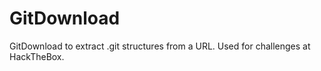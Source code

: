 # GitDownload
GitDownload to extract .git structures from a URL. Used for challenges at HackTheBox.
